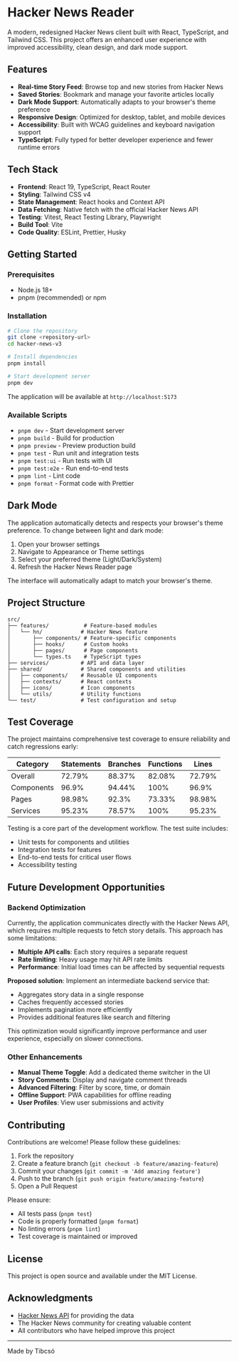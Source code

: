 # Hacker News Reader

A modern, redesigned Hacker News client built with React, TypeScript, and Tailwind CSS. This project offers an enhanced user experience with improved accessibility, clean design, and dark mode support.

## Features

- **Real-time Story Feed**: Browse top and new stories from Hacker News
- **Saved Stories**: Bookmark and manage your favorite articles locally
- **Dark Mode Support**: Automatically adapts to your browser's theme preference
- **Responsive Design**: Optimized for desktop, tablet, and mobile devices
- **Accessibility**: Built with WCAG guidelines and keyboard navigation support
- **TypeScript**: Fully typed for better developer experience and fewer runtime errors

## Tech Stack

- **Frontend**: React 19, TypeScript, React Router
- **Styling**: Tailwind CSS v4
- **State Management**: React hooks and Context API
- **Data Fetching**: Native fetch with the official Hacker News API
- **Testing**: Vitest, React Testing Library, Playwright
- **Build Tool**: Vite
- **Code Quality**: ESLint, Prettier, Husky

## Getting Started

### Prerequisites

- Node.js 18+ 
- pnpm (recommended) or npm

### Installation

```bash
# Clone the repository
git clone <repository-url>
cd hacker-news-v3

# Install dependencies
pnpm install

# Start development server
pnpm dev
```

The application will be available at `http://localhost:5173`

### Available Scripts

- `pnpm dev` - Start development server
- `pnpm build` - Build for production
- `pnpm preview` - Preview production build
- `pnpm test` - Run unit and integration tests
- `pnpm test:ui` - Run tests with UI
- `pnpm test:e2e` - Run end-to-end tests
- `pnpm lint` - Lint code
- `pnpm format` - Format code with Prettier

## Dark Mode

The application automatically detects and respects your browser's theme preference. To change between light and dark mode:

1. Open your browser settings
2. Navigate to Appearance or Theme settings
3. Select your preferred theme (Light/Dark/System)
4. Refresh the Hacker News Reader page

The interface will automatically adapt to match your browser's theme.

## Project Structure

```
src/
├── features/           # Feature-based modules
│   └── hn/            # Hacker News feature
│       ├── components/ # Feature-specific components
│       ├── hooks/      # Custom hooks
│       ├── pages/      # Page components
│       └── types.ts    # TypeScript types
├── services/          # API and data layer
├── shared/            # Shared components and utilities
│   ├── components/    # Reusable UI components
│   ├── contexts/      # React contexts
│   ├── icons/         # Icon components
│   └── utils/         # Utility functions
└── test/              # Test configuration and setup
```

## Test Coverage

The project maintains comprehensive test coverage to ensure reliability and catch regressions early:

| Category | Statements | Branches | Functions | Lines |
|----------|-----------|----------|-----------|-------|
| Overall | 72.79% | 88.37% | 82.08% | 72.79% |
| Components | 96.9% | 94.44% | 100% | 96.9% |
| Pages | 98.98% | 92.3% | 73.33% | 98.98% |
| Services | 95.23% | 78.57% | 100% | 95.23% |

Testing is a core part of the development workflow. The test suite includes:
- Unit tests for components and utilities
- Integration tests for features
- End-to-end tests for critical user flows
- Accessibility testing

## Future Development Opportunities

### Backend Optimization

Currently, the application communicates directly with the Hacker News API, which requires multiple requests to fetch story details. This approach has some limitations:

- **Multiple API calls**: Each story requires a separate request
- **Rate limiting**: Heavy usage may hit API rate limits
- **Performance**: Initial load times can be affected by sequential requests

**Proposed solution**: Implement an intermediate backend service that:
- Aggregates story data in a single response
- Caches frequently accessed stories
- Implements pagination more efficiently
- Provides additional features like search and filtering

This optimization would significantly improve performance and user experience, especially on slower connections.

### Other Enhancements

- **Manual Theme Toggle**: Add a dedicated theme switcher in the UI
- **Story Comments**: Display and navigate comment threads
- **Advanced Filtering**: Filter by score, time, or domain
- **Offline Support**: PWA capabilities for offline reading
- **User Profiles**: View user submissions and activity

## Contributing

Contributions are welcome! Please follow these guidelines:

1. Fork the repository
2. Create a feature branch (`git checkout -b feature/amazing-feature`)
3. Commit your changes (`git commit -m 'Add amazing feature'`)
4. Push to the branch (`git push origin feature/amazing-feature`)
5. Open a Pull Request

Please ensure:
- All tests pass (`pnpm test`)
- Code is properly formatted (`pnpm format`)
- No linting errors (`pnpm lint`)
- Test coverage is maintained or improved

## License

This project is open source and available under the MIT License.

## Acknowledgments

- [Hacker News API](https://github.com/HackerNews/API) for providing the data
- The Hacker News community for creating valuable content
- All contributors who have helped improve this project

---

Made by Tibcsó